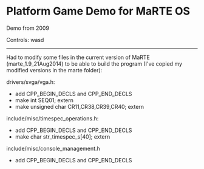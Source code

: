 Platform Game Demo for MaRTE OS
==========================

Demo from 2009

Controls: wasd

---------------------------

Had to modify some files in the current version of MaRTE (marte_1.9_21Aug2014) to be able to build the program (I've copied my modified versions in the marte folder):

drivers/svga/vga.h:

* add CPP_BEGIN_DECLS and CPP_END_DECLS
* make int SEQ01; extern
* make unsigned char CR11,CR38,CR39,CR40; extern


include/misc/timespec_operations.h:

* add CPP_BEGIN_DECLS and CPP_END_DECLS
* make char str_timespec_s[40]; extern


include/misc/console_management.h

* add CPP_BEGIN_DECLS and CPP_END_DECLS
